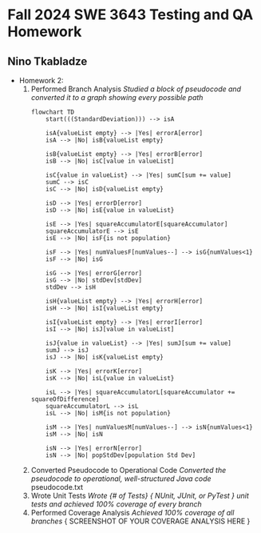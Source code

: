 # Fall 2024 SWE 3643 Testing and QA Homework
## Nino Tkabladze

 - Homework 2:
   1. Performed Branch Analysis
      *Studied a block of pseudocode and converted it to a graph showing every possible path*
      ```mermaid
      flowchart TD
          start(((StandardDeviation))) --> isA
    
          isA{valueList empty} --> |Yes| errorA[error]
          isA --> |No| isB{valueList empty}
    
          isB{valueList empty} --> |Yes| errorB[error]
          isB --> |No| isC[value in valueList]
    
          isC{value in valueList} --> |Yes| sumC[sum += value]
          sumC --> isC
          isC --> |No| isD{valueList empty}
    
          isD --> |Yes| errorD[error]
          isD --> |No| isE{value in valueList}
    
          isE --> |Yes| squareAccumulatorE[squareAccumulator]
          squareAccumulatorE --> isE
          isE --> |No| isF{is not population}
    
          isF --> |Yes| numValuesF[numValues--] --> isG{numValues<1}
          isF --> |No| isG
    
          isG --> |Yes| errorG[error]
          isG --> |No| stdDev[stdDev]
          stdDev --> isH
    
          isH{valueList empty} --> |Yes| errorH[error]
          isH --> |No| isI{valueList empty}
    
          isI{valueList empty} --> |Yes| errorI[error]
          isI --> |No| isJ[value in valueList]
    
          isJ{value in valueList} --> |Yes| sumJ[sum += value]
          sumJ --> isJ
          isJ --> |No| isK{valueList empty}
    
          isK --> |Yes| errorK[error]
          isK --> |No| isL{value in valueList}
    
          isL --> |Yes| squareAccumulatorL[squareAccumulator += squareOfDifference]
          squareAccumulatorL --> isL
          isL --> |No| isM{is not population}
    
          isM --> |Yes| numValuesM[numValues--] --> isN{numValues<1}
          isM --> |No| isN
    
          isN --> |Yes| errorN[error]
          isN --> |No| popStdDev[population Std Dev]
      ```
   2. Converted Pseudocode to Operational Code
      *Converted the pseudocode to operational, well-structured Java code*
      pseudocode.txt
   3. Wrote Unit Tests
      *Wrote {# of Tests} { NUnit, JUnit, or PyTest } unit tests and achieved 100% coverage of every branch*
   4. Performed Coverage Analysis
      *Achieved 100% coverage of all branches*
      { SCREENSHOT OF YOUR COVERAGE ANALYSIS HERE }